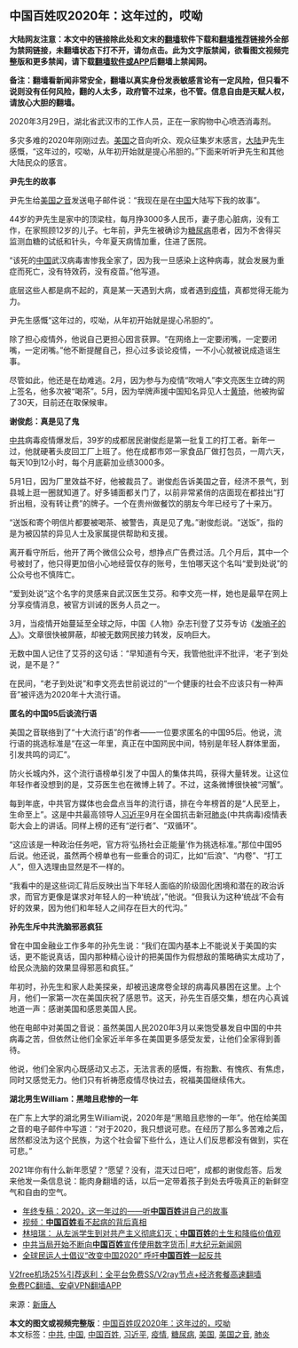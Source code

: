  <h2>中国百姓叹2020年：这年过的，哎呦</h2> <p class="notice"><b>大陆网友注意：本文中的链接除此处和文末的<a href="https://github.com/bannedbook/fanqiang" >翻墙</a>软件下载和<a href="https://github.com/killgcd/justmysocks/blob/master/README.md">翻墙推荐</a>链接外全部为禁网链接，未翻墙状态下打不开，请勿点击。此为文字版禁闻，欲看图文视频完整版和更多禁闻，请下载<a href="https://github.com/bannedbook/fanqiang">翻墙软件或APP</a>后翻墙上禁闻网。</p><p>备注：翻墙看新闻非常安全，翻墙以真实身份发表敏感言论有一定风险，但只看不说则没有任何风险，翻的人太多，政府管不过来，也不管。信息自由是天赋人权，请放心大胆的翻墙。</b></p>  <div class="entry"> <p id="conimg">2020年3月29日，湖北省武汉市的工作人员，正在一家购物中心喷洒消毒剂。</p> <p>多灾多难的2020年刚刚过去。<a href="https://www.bannedbook.org/bnews/tag/%e7%be%8e%e5%9b%bd/" class="st_tag internal_tag" rel="tag" title="标签 美国 下的日志">美国</a>之音向听众、观众征集岁末感言，<span class='wp_keywordlink_affiliate'><a href="https://www.bannedbook.org/" title="大陆" target="_blank">大陆</a></span>尹先生感慨，“这年过的，哎呦，从年初开始就是提心吊胆的。”下面来听听尹先生和其他大陆民众的感言。</p> <p><strong>尹先生的故事</strong></p> <p>尹先生给<a href="https://www.bannedbook.org/bnews/tag/%e7%be%8e%e5%9b%bd%e4%b9%8b%e9%9f%b3/" class="st_tag internal_tag" rel="tag" title="标签 美国之音 下的日志">美国之音</a>发送电子邮件说：“我现在是在<span class='wp_keywordlink_affiliate'><a href="https://www.bannedbook.org/" title="中国" target="_blank">中国</a></span>大陆写下我的故事”。</p> <p>44岁的尹先生是家中的顶梁柱，每月挣3000多人民币，妻子患心脏病，没有工作，在家照顾12岁的儿子。七年前，尹先生被确诊为<a href="https://www.bannedbook.org/bnews/tag/%e7%b3%96%e5%b0%bf%e7%97%85/" class="st_tag internal_tag" rel="tag" title="标签 糖尿病 下的日志">糖尿病</a>患者，因为不舍得买监测血糖的试纸和针头，今年夏天病情加重，住进了医院。</p> <p>“该死的<a href="https://www.bannedbook.org/bnews/tag/%E4%B8%AD%E5%9B%BD/" class="st_tag internal_tag" rel="tag" title="标签 中国 下的日志">中国</a>武汉病毒害惨我全家了，因为我一旦感染上这种病毒，就会发展为重症而死亡，没有特效药，没有疫苗。”他写道。</p> <p>底层这些人都是病不起的，真是某一天遇到大病，或者遇到<a href="https://www.bannedbook.org/bnews/tag/%E7%96%AB%E6%83%85/" class="st_tag internal_tag" rel="tag" title="标签 疫情 下的日志">疫情</a>，真都觉得无能为力。</p> <p>尹先生感慨“这年过的，哎呦，从年初开始就是提心吊胆的”。</p>  <p>除了担心疫情外，他说自己更担心因言获罪。“在网络上一定要闭嘴，一定要闭嘴，一定闭嘴。”他不断提醒自己，担心过多谈论疫情，一不小心就被说成造谣生事。</p> <p>尽管如此，他还是在劫难逃。2月，因为参与为疫情“吹哨人”李文亮医生立碑的网上签名，他多次被“喝茶”。5月，因为举牌声援中国知名异见人士<span class='wp_keywordlink'><a href="https://www.bannedbook.org/forum10/topic200.html" title="黄琦" target="_blank">黄琦</a></span>，他被拘留了30天，目前还在取保候审。</p> <p><strong>谢俊彪：真是见了鬼</strong></p> <p><a href="https://www.bannedbook.org/bnews/tag/%e4%b8%ad%e5%85%b1/" class="st_tag internal_tag" rel="tag" title="标签 中共 下的日志">中共</a>病毒疫情爆发后，39岁的成都居民谢俊彪是第一批复工的打工者。新年一过，他就硬著头皮回工厂上班了。他在成都市郊一家食品厂做打包员，一周六天，每天10到12小时，每个月底薪加业绩3000多。</p> <p>5月1日，因为厂里效益不好，他被裁员了。谢俊彪告诉美国之音，经济不景气，到县城上逛一圈就知道了。好多铺面都关门了，以前非常紧俏的店面现在都挂出“打折出租，没有转让费”的牌子。一个在贵州做餐饮的朋友今年已经亏了十来万。</p> <p>“送饭和寄个明信片都要被喝茶、被警告，真是见了鬼。”谢俊彪说。“送饭”，指的是为被囚禁的异见人士及家属提供帮助和支援。</p> <p>离开看守所后，他开了两个微信公众号，想挣点广告费过活。几个月后，其中一个号被封了，他只得更加倍小心地经营仅存的账号，生怕哪天这个名叫“爱到处说”的公众号也不慎阵亡。</p> <p>“爱到处说”这个名字的灵感来自武汉医生艾芬。和李文亮一样，她也是最早在网上分享疫情消息，被官方训诫的医务人员之一。</p>  <p>3月，当疫情开始蔓延至全球之际，中国《人物》杂志刊登了艾芬专访《<span class='wp_keywordlink'><a href="https://www.bannedbook.org/bnews/baitai/20200311/1291816.html" title="《发哨子的人》" target="_blank">发哨子的人</a></span>》。文章很快被屏蔽，却被无数网民接力转发，反响巨大。</p> <p>无数中国人记住了艾芬的这句话：“早知道有今天，我管他批评不批评，‘老子’到处说，是不是？”</p> <p>在民间，“老子到处说”和李文亮去世前说过的“一个健康的社会不应该只有一种声音”被评选为2020年十大流行语。</p> <p><strong>匿名的中国95后谈流行语</strong></p> <p>美国之音联络到了“十大流行语”的作者——一位要求匿名的中国95后。他说，流行语的挑选标准是“在这一年里，真正在中国网民中间，特别是年轻人群体里面，引发共鸣的词汇”。</p> <p>防火长城内外，这个流行语榜单引发了中国人的集体共鸣，获得大量转发。让这位年轻作者没想到的是，艾芬医生也在微博上转了。不过，这条微博很快被“河蟹”。</p> <p>每到年底，中共官方媒体也会盘点当年的流行语，排在今年榜首的是“人民至上，生命至上”。这是中共最高领导人<a href="https://www.bannedbook.org/bnews/tag/%e4%b9%a0%e8%bf%91%e5%b9%b3/" class="st_tag internal_tag" rel="tag" title="标签 习近平 下的日志">习近平</a>9月在全国抗击新冠<a href="https://www.bannedbook.org/bnews/tag/%e8%82%ba%e7%82%8e/" class="st_tag internal_tag" rel="tag" title="标签 肺炎 下的日志">肺炎</a>(中共病毒)疫情表彰大会上的讲话。同样上榜的还有“逆行者”、“双循环”。</p> <p>“这应该是一种政治任务吧，官方将‘弘扬社会正能量’作为挑选标准。”那位中国95后说。他还说，虽然两个榜单也有一些重合的词汇，比如“后浪”、“内卷”、“打工人”，但入选理由显然是不一样的。</p>  <p>“我看中的是这些词汇背后反映出当下年轻人面临的阶级固化困境和潜在的政治诉求，而官方更像是谋求对年轻人的一种‘统战’，”他说。“但我认为这种‘统战’不会有好的效果，因为他们和年轻人之间存在巨大的代沟。”</p> <p><strong>孙先生斥中共洗脑邪恶疯狂</strong></p> <p>曾在中国金融业工作多年的孙先生说：“我们在国内基本上不能说关于美国的实话，更不能说真话，国内那种精心设计的把美国作为假想敌的策略确实太成功了，给民众洗脑的效果显得邪恶和疯狂。”</p> <p>年初时，孙先生和家人赴美探亲，却被迅速席卷全球的病毒风暴困在这里。上个月，他们一家第一次在美国庆祝了感恩节。这天，孙先生百感交集，想在内心真诚地道一声：感谢美国和感恩美国人民。</p> <p>他在电邮中对美国之音说：虽然美国人民2020年3月以来饱受暴发自中国的中共病毒之苦，但依然让他们全家近半年多在美国更多感受友爱，让他们全家得到善待。</p> <p>他说，他们全家内心既感动又忐忑，无法言表的感慨，有抱歉、有愧疚、有焦虑，同时又感觉无力。他们只有祈祷愿疫情尽快过去，祝福美国继续伟大。</p> <p><strong>湖北男生William：黑暗且悲惨的一年</strong></p> <p>在广东上大学的湖北男生William说，2020年是“黑暗且悲惨的一年”。他在给美国之音的电子邮件中写道：“对于2020，我只想说可悲。在经历了那么多苦难之后，居然都没法为这个民族，为这个社会留下些什么，连让人们反思都没有做到，实在可悲。”</p>  <p>2021年你有什么新年愿望？“愿望？没有，混天过日吧”，成都的谢俊彪答。后发来他发一条信息说：能肉身翻墙的话，以后一定带着孩子到处去呼吸真正的新鲜空气和自由的空气。</p> <ul class='op-related-articles' title='相关阅读'> <li><a href='https://www.bannedbook.org/bnews/headline/20201225/1454933.html' target='_blank'>年终专稿：2020，这一年过的——听<b>中国百姓</b>讲自己的故事</a></li> <li><a href='https://www.bannedbook.org/bnews/bannedvideo/20201205/1442569.html' target='_blank'>视频：<b>中国百姓</b>看不起病的背后真相</a></li> <li><a href='https://www.bannedbook.org/bnews/baitai/20201124/1435993.html' target='_blank'>林培瑞： 从左派学生到对共产主义彻底幻灭；<b>中国百姓</b>的土生和降临价值观</a></li> <li><a href='https://www.bannedbook.org/bnews/bannedvideo/20200914/1396137.html' target='_blank'>中共当局开始不断向<b>中国百姓</b>宣传使用数字货币| #大纪元新闻网</a></li> <li><a href='https://www.bannedbook.org/bnews/headline/20200902/1389494.html' target='_blank'>全球民运人士倡议“改变中国2020” 呼吁<b>中国百姓</b>一起反共</a></li> </ul> <p class="texttj"> <a href="https://github.com/bannedbook/fanqiang/wiki/V2ray%E6%9C%BA%E5%9C%BA" target="_blank">V2free机场25%引荐返利：全平台免费SS/V2ray节点+经济套餐高速翻墙</a><br/> <a href="https://github.com/bannedbook/fanqiang/wiki/%E7%A6%81%E9%97%BB%E7%BD%91%E5%AE%89%E5%8D%93%E7%BF%BB%E5%A2%99%E6%96%B0%E9%97%BBAPP" target="_blank">免费PC翻墙、安卓VPN翻墙APP</a></p><p> 来源：<span class='wp_keywordlink_affiliate'><a href="https://www.ntdtv.com/" title="新唐人">新唐人</a></span> </p><a name='sharetosocial'></a>       <div><b>本文的图文或视频完整版</b>：<a href='https://www.bannedbook.org/bnews/cbnews/20210102/1459685.html'>中国百姓叹2020年：这年过的，哎呦</a></div>  </div><!--END ENTRY--> <div class="postfooter"> <div>本文标签：<a href="https://www.bannedbook.org/bnews/tag/%e4%b8%ad%e5%85%b1/" rel="tag">中共</a>, <a href="https://www.bannedbook.org/bnews/tag/%E4%B8%AD%E5%9B%BD/" rel="tag">中国</a>, <a href="https://www.bannedbook.org/bnews/tag/%e4%b8%ad%e5%9b%bd%e7%99%be%e5%a7%93/" rel="tag">中国百姓</a>, <a href="https://www.bannedbook.org/bnews/tag/%e4%b9%a0%e8%bf%91%e5%b9%b3/" rel="tag">习近平</a>, <a href="https://www.bannedbook.org/bnews/tag/%E7%96%AB%E6%83%85/" rel="tag">疫情</a>, <a href="https://www.bannedbook.org/bnews/tag/%e7%b3%96%e5%b0%bf%e7%97%85/" rel="tag">糖尿病</a>, <a href="https://www.bannedbook.org/bnews/tag/%e7%be%8e%e5%9b%bd/" rel="tag">美国</a>, <a href="https://www.bannedbook.org/bnews/tag/%e7%be%8e%e5%9b%bd%e4%b9%8b%e9%9f%b3/" rel="tag">美国之音</a>, <a href="https://www.bannedbook.org/bnews/tag/%e8%82%ba%e7%82%8e/" rel="tag">肺炎</a></div>  </div><!--END POSTFOOTER--> 